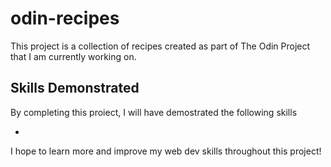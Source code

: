# odin-recipes

This project is a collection of recipes created as part of The Odin Project 
that I am currently working on. 

## Skills Demonstrated 

By completing this proiect, I will have demostrated the following skills 

- 


I hope to learn more and improve my web dev skills throughout this project! 